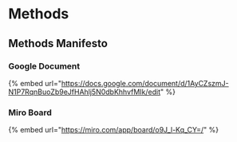# Methods

## Methods Manifesto

### Google Document

{% embed url="https://docs.google.com/document/d/1AyCZszmJ-N1P7RqnBuoZb9eJfHAhlj5N0dbKhhvfMIk/edit" %}

### Miro Board

{% embed url="https://miro.com/app/board/o9J_l-Kq_CY=/" %}



